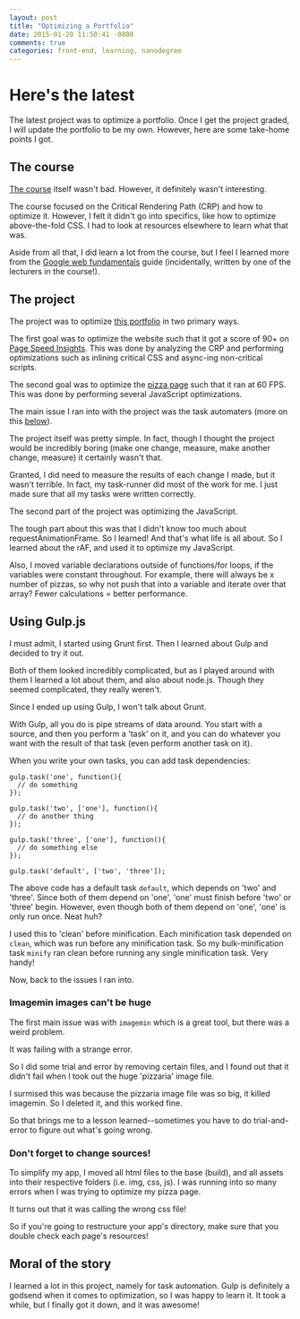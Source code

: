 ```yaml
---
layout: post
title: "Optimizing a Portfolio"
date: 2015-01-20 11:50:41 -0800
comments: true
categories: front-end, learning, nanodegree
---
```


# Here's the latest

The latest project was to optimize a portfolio. Once I get the project graded, I will update the portfolio to be my own. However, here are some take-home points I got.

<!-- more -->

## The course

[The course](https://www.udacity.com/course/viewer#!/c-ud884-nd) itself wasn't bad. However, it definitely wasn't interesting. 

The course focused on the Critical Rendering Path (CRP) and how to optimize it. However, I felt it didn't go into specifics, like how to optimize above-the-fold CSS. I had to look at resources elsewhere to learn what that was. 

Aside from all that, I did learn a lot from the course, but I feel I learned more from the [Google web fundamentals](https://developers.google.com/web/fundamentals/) guide (incidentally, written by one of the lecturers in the course!).

## The project

The project was to optimize [this portfolio](github.com/udacity/frontend-nanodegree-mobile-portfolio) in two primary ways.

The first goal was to optimize the website such that it got a score of 90+ on [Page Speed Insights](https://developers.google.com/speed/pagespeed/insights/?url=abustamam.github.io%2Fmobile-portfolio). This was done by analyzing the CRP and performing optimizations such as inlining critical CSS and async-ing non-critical scripts. 

The second goal was to optimize the [pizza page](http://abustamam.github.io/mobile-portfolio/pizza.html) such that it ran at 60 FPS. This was done by performing several JavaScript optimizations.

The main issue I ran into with the project was the task automaters (more on this [below](#gulp)).

The project itself was pretty simple. In fact, though I thought the project would be incredibly boring (make one change, measure, make another change, measure) it certainly wasn't that. 

Granted, I did need to measure the results of each change I made, but it wasn't terrible. In fact, my task-runner did most of the work for me. I just made sure that all my tasks were written correctly. 

The second part of the project was optimizing the JavaScript.

The tough part about this was that I didn't know too much about requestAnimationFrame. So I learned! And that's what life is all about. So I learned about the rAF, and used it to optimize my JavaScript.

Also, I moved variable declarations outside of functions/for loops, if the variables were constant throughout. For example, there will always be x number of pizzas, so why not push that into a variable and iterate over that array? Fewer calculations = better performance.

## Using Gulp.js

I must admit, I started using Grunt first. Then I learned about Gulp and decided to try it out. 

Both of them looked incredibly complicated, but as I played around with them I learned a lot about them, and also about node.js. Though they seemed complicated, they really weren't. 

Since I ended up using Gulp, I won't talk about Grunt. 

With Gulp, all you do is pipe streams of data around. You start with a source, and then you perform a 'task' on it, and you can do whatever you want with the result of that task (even perform another task on it).

When you write your own tasks, you can add task dependencies:

```
gulp.task('one', function(){
  // do something
});

gulp.task('two', ['one'], function(){
  // do another thing
});

gulp.task('three', ['one'], function(){
  // do something else
});

gulp.task('default', ['two', 'three']);
```

The above code has a default task `default`, which depends on 'two' and 'three'. Since both of them depend on 'one', 'one' must finish before 'two' or 'three' begin. However, even though both of them depend on 'one', 'one' is only run once. Neat huh? 

I used this to 'clean' before minification. Each minification task depended on `clean`, which was run before any minification task. So my bulk-minification task `minify` ran clean before running any single minification task. Very handy! 

Now, back to the issues I ran into.

<a name="gulp"></a>
### Imagemin images can't be huge

The first main issue was with `imagemin` which is a great tool, but there was a weird problem.

It was failing with a strange error. 

So I did some trial and error by removing certain files, and I found out that it didn't fail when I took out the huge 'pizzaria' image file. 

I surmised this was because the pizzaria image file was so big, it killed imagemin. So I deleted it, and this worked fine. 

So that brings me to a lesson learned--sometimes you have to do trial-and-error to figure out what's going wrong. 

### Don't forget to change sources!

To simplify my app, I moved all html files to the base (build), and all assets into their respective folders (i.e. img, css, js). I was running into so many errors when I was trying to optimize my pizza page.

It turns out that it was calling the wrong css file! 

So if you're going to restructure your app's directory, make sure that you double check each page's resources! 

## Moral of the story

I learned a lot in this project, namely for task automation. Gulp is definitely a godsend when it comes to optimization, so I was happy to learn it. It took a while, but I finally got it down, and it was awesome! 